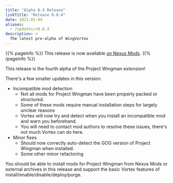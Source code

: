 ```yaml
---
title: "Alpha 0.4 Release"
linkTitle: "Release 0.0.4"
date: 2021-02-09
aliases:
  - /updates/v0.0.4
description: >
  The latest pre-alpha of WingVortex
---
```


{{% pageinfo %}}
This release is now available [on Nexus Mods](https://www.nexusmods.com/site/mods/189?tab=files).
{{% /pageinfo %}}

This release is the fourth alpha of the Project Wingman extension!

There's a few smaller updates in this version:

- Incompatible mod detection
  - Not all mods for Project Wingman have been properly packed or structured.
  - Some of these mods require manual installation steps for largely unclear reasons
  - Vortex will now try and detect when you install an incompatible mod and warn you beforehand.
  - You will need to contact mod authors to resolve these issues, there's not much Vortex can do here.
- Minor fixes
  - Should now correctly auto-detect the GOG version of Project Wingman when installed.
  - Some other minor refactoring

You should be able to install mods for Project Wingman from Nexus Mods or external archives in this release and support the basic Vortex features of install/enable/disable/deploy/purge.